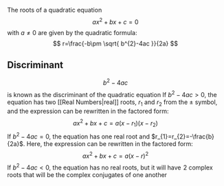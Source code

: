 The roots of a quadratic equation
$$
ax^{2}+bx+c=0
$$
with $a\neq 0$ are given by the quadratic formula:
$$
r=\frac{-b\pm \sqrt{ b^{2}-4ac }}{2a}
$$
## Discriminant
$$
b^{2}-4ac
$$
is known as the discriminant of the quadratic equation
If $b^{2}-4ac>0$, the equation has two [[Real Numbers|real]] roots, $r_{1}$ and $r_{2}$ from the $\pm$ symbol, and the expression can be rewritten in the factored form:
$$
ax^{2}+bx+c=a(x-r_{1})(x-r_{2})
$$
If $b^{2}-4ac=0$, the equation has one real root and $r_{1}=r_{2}=-\frac{b}{2a}$. Here, the expression can be rewritten in the factored form:
$$
ax^{2}+bx+c=a(x-r)^{2}
$$
If $b^{2}-4ac<0$, the equation has no real roots, but it will have $\hspace{0pt}2$ complex roots that will be the complex conjugates of one another  